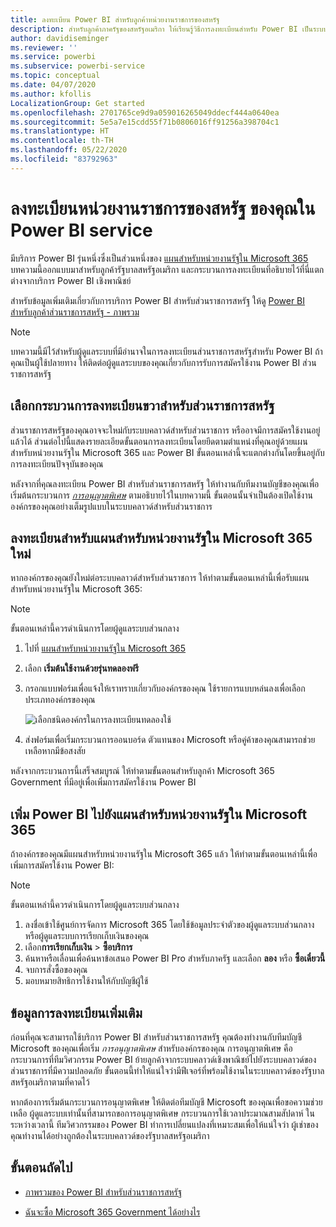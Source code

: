 ```yaml
---
title: ลงทะเบียน Power BI สำหรับลูกค้าหน่วยงานราชการของสหรัฐ
description: สำหรับลูกค้าภาครัฐของสหรัฐอเมริกา ให้เรียนรู้วิธีการลงทะเบียนสำหรับ Power BI เป็นระบบคลาวด์สำหรับส่วนราชการ
author: davidiseminger
ms.reviewer: ''
ms.service: powerbi
ms.subservice: powerbi-service
ms.topic: conceptual
ms.date: 04/07/2020
ms.author: kfollis
LocalizationGroup: Get started
ms.openlocfilehash: 2701765ce9d9a059016265049ddecf444a0640ea
ms.sourcegitcommit: 5e5a7e15cdd55f71b0806016ff91256a398704c1
ms.translationtype: HT
ms.contentlocale: th-TH
ms.lasthandoff: 05/22/2020
ms.locfileid: "83792963"
---
```

# <a name="enroll-your-us-government-organization-in-the-power-bi-service"></a>ลงทะเบียนหน่วยงานราชการของสหรัฐ ของคุณใน Power BI service

มีบริการ Power BI รุ่นหนึ่งซึ่งเป็นส่วนหนึ่งของ [แผนสำหรับหน่วยงานรัฐใน Microsoft 365](https://www.microsoft.com/microsoft-365/government/compare-office-365-government-plans?rtc=1) บทความนี้ออกแบบมาสำหรับลูกค้ารัฐบาลสหรัฐอเมริกา และกระบวนการลงทะเบียนที่อธิบายไว้ที่นี่แตกต่างจากบริการ Power BI เชิงพาณิชย์

สำหรับข้อมูลเพิ่มเติมเกี่ยวกับการบริการ Power BI สำหรับส่วนราชการสหรัฐ ให้ดู [Power BI สำหรับลูกค้าส่วนราชการสหรัฐ - ภาพรวม](service-govus-overview.md)

> [!NOTE]
> บทความนี้มีไว้สำหรับผู้ดูแลระบบที่มีอำนาจในการลงทะเบียนส่วนราชการสหรัฐสำหรับ Power BI ถ้าคุณเป็นผู้ใช้ปลายทาง ให้ติดต่อผู้ดูแลระบบของคุณเกี่ยวกับการรับการสมัครใช้งาน Power BI ส่วนราชการสหรัฐ
> 
> 

## <a name="select-the-right-sign-up-process-for-your-us-government-organization"></a>เลือกกระบวนการลงทะเบียนขวาสำหรับส่วนราชการสหรัฐ

ส่วนราชการสหรัฐของคุณอาจจะใหม่กับระบบคลาวด์สำหรับส่วนราชการ หรืออาจมีการสมัครใช้งานอยู่แล้วได้ ส่วนต่อไปนี้แสดงรายละเอียดขั้นตอนการลงทะเบียนโดยยึดตามตำแหน่งที่คุณอยู่ด้วยแผนสำหรับหน่วยงานรัฐใน  Microsoft 365 และ Power BI ขั้นตอนเหล่านี้จะแตกต่างกันโดยขึ้นอยู่กับการลงทะเบียนปัจจุบันของคุณ

หลังจากที่คุณลงทะเบียน Power BI สำหรับส่วนราชการสหรัฐ ให้ทำงานกับทีมงานบัญชีของคุณเพื่อเริ่มต้นกระบวนการ [*การอนุญาตพิเศษ*](#additional-signup-information) ตามอธิบายไว้ในบทความนี้ ขั้นตอนนั้นจำเป็นต้องเปิดใช้งานองค์กรของคุณอย่างเต็มรูปแบบในระบบคลาวด์สำหรับส่วนราชการ

## <a name="sign-up-for-a-new-microsoft-365-government-plan"></a>ลงทะเบียนสำหรับแผนสำหรับหน่วยงานรัฐใน Microsoft 365 ใหม่

หากองค์กรของคุณยังใหม่ต่อระบบคลาวด์สำหรับส่วนราชการ ให้ทำตามขั้นตอนเหล่านี้เพื่อรับแผนสำหรับหน่วยงานรัฐใน Microsoft 365:

> [!NOTE]
> ขั้นตอนเหล่านี้ควรดำเนินการโดยผู้ดูแลระบบส่วนกลาง
>

1. ไปที่ [แผนสำหรับหน่วยงานรัฐใน Microsoft 365](https://products.office.com/government/office-365-web-services-for-government)
2. เลือก **เริ่มต้นใช้งานด้วยรุ่นทดลองฟรี**
3. กรอกแบบฟอร์มเพื่อแจ้งให้เราทราบเกี่ยวกับองค์กรของคุณ ใช้รายการแบบหล่นลงเพื่อเลือกประเภทองค์กรของคุณ

   ![เลือกชนิดองค์กรในการลงทะเบียนทดลองใช้](media/service-govus-signup/gcc-trial-signup.png)

4. ส่งฟอร์มเพื่อเริ่มกระบวนการออนบอร์ด ตัวแทนของ Microsoft หรือคู่ค้าของคุณสามารถช่วยเหลือหากมีข้อสงสัย

หลังจากกระบวนการนี้เสร็จสมบูรณ์ ให้ทำตามขั้นตอนสำหรับลูกค้า Microsoft 365 Government ที่มีอยู่เพื่อเพิ่มการสมัครใช้งาน Power BI

## <a name="add-power-bi-to-a-microsoft-365-government-plan"></a>เพิ่ม Power BI ไปยังแผนสำหรับหน่วยงานรัฐใน Microsoft 365

ถ้าองค์กรของคุณมีแผนสำหรับหน่วยงานรัฐใน Microsoft 365 แล้ว ให้ทำตามขั้นตอนเหล่านี้เพื่อเพิ่มการสมัครใช้งาน Power BI:

> [!NOTE]
> ขั้นตอนเหล่านี้ควรดำเนินการโดยผู้ดูแลระบบส่วนกลาง
> 
> 

1. ลงชื่อเข้าใช้ศูนย์การจัดการ Microsoft 365 โดยใช้ข้อมูลประจำตัวของผู้ดูแลระบบส่วนกลางหรือผู้ดูแลระบบการเรียกเก็บเงินของคุณ
2. เลือก**การเรียกเก็บเงิน** > **ซื้อบริการ**
4. ค้นหาหรือเลื่อนเพื่อค้นหาข้อเสนอ Power BI Pro สำหรับภาครัฐ และเลือก **ลอง** หรือ **ซื้อเดี๋ยวนี้**
5. จบการสั่งซื้อของคุณ
6. มอบหมายสิทธิการใช้งานให้กับบัญชีผู้ใช้

## <a name="additional-signup-information"></a>ข้อมูลการลงทะเบียนเพิ่มเติม

ก่อนที่คุณจะสามารถใช้บริการ Power BI สำหรับส่วนราชการสหรัฐ คุณต้องทำงานกับทีมบัญชี Microsoft ของคุณเพื่อเริ่ม *การอนุญาตพิเศษ* สำหรับองค์กรของคุณ การอนุญาตพิเศษ คือกระบวนการที่ทีมวิศวกรรม Power BI ย้ายลูกค้าจากระบบคลาวด์เชิงพาณิชย์ไปยังระบบคลาวด์ของส่วนราชการที่มีความปลอดภัย ขั้นตอนนี้ทำให้แน่ใจว่ามีฟีเจอร์ที่พร้อมใช้งานในระบบคลาวด์ของรัฐบาลสหรัฐอเมริกาตามที่คาดไว้ 

หากต้องการเริ่มต้นกระบวนการอนุญาตพิเศษ ให้ติดต่อทีมบัญชี Microsoft ของคุณเพื่อขอความช่วยเหลือ ผู้ดูแลระบบเท่านั้นที่สามารถขอการอนุญาตพิเศษ กระบวนการใช้เวลาประมาณสามสัปดาห์ ในระหว่างเวลานี้ ทีมวิศวกรรมของ Power BI ทำการเปลี่ยนแปลงที่เหมาะสมเพื่อให้แน่ใจว่า ผู้เช่าของคุณทำงานได้อย่างถูกต้องในระบบคลาวด์ของรัฐบาลสหรัฐอเมริกา


## <a name="next-steps"></a>ขั้นตอนถัดไป

* [ภาพรวมของ Power BI สำหรับส่วนราชการสหรัฐ](service-govus-overview.md)
- [ฉันจะซื้อ Microsoft 365 Government ได้อย่างไร](https://docs.microsoft.com/office365/servicedescriptions/office-365-platform-service-description/office-365-us-government/microsoft-365-government-how-to-buy#how-do-i-buy-microsoft-365-government)